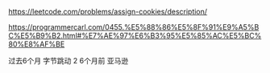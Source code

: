 https://leetcode.com/problems/assign-cookies/description/


https://programmercarl.com/0455.%E5%88%86%E5%8F%91%E9%A5%BC%E5%B9%B2.html#%E7%AE%97%E6%B3%95%E5%85%AC%E5%BC%80%E8%AF%BE



过去6个月
字节跳动
2
6个月前
亚马逊
